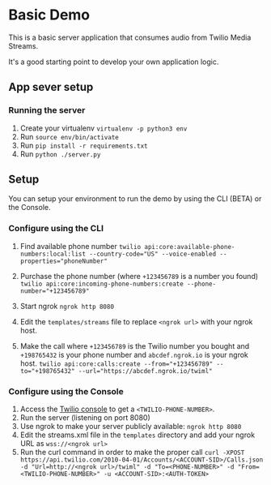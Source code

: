 # Basic Demo

This is a basic server application that consumes audio from Twilio Media Streams.

It's a good starting point to develop your own application logic.

## App sever setup

### Running the server

1. Create your virtualenv `virtualenv -p python3 env`
2. Run `source env/bin/activate`
3. Run `pip install -r requirements.txt`
4. Run `python ./server.py`

## Setup

You can setup your environment to run the demo by using the CLI (BETA) or the Console.

### Configure using the CLI

1. Find available phone number
`twilio api:core:available-phone-numbers:local:list --country-code="US" --voice-enabled --properties="phoneNumber"`

2. Purchase the phone number (where `+123456789` is a number you found)
`twilio api:core:incoming-phone-numbers:create --phone-number="+123456789"`

3. Start ngrok
`ngrok http 8080`

4. Edit the `templates/streams` file to replace `<ngrok url>` with your ngrok host.

5. Make the call where `+123456789` is the Twilio number you bought and `+198765432` is your phone number and `abcdef.ngrok.io` is your ngrok host.
`twilio api:core:calls:create --from="+123456789" --to="+198765432" --url="https://abcdef.ngrok.io/twiml"`

### Configure using the Console

1. Access the [Twilio console](https://www.twilio.com/console/voice/numbers) to get a `<TWILIO-PHONE-NUMBER>`.
2. Run the server (listening on port 8080)
3. Use ngrok to make your server publicly available: `ngrok http 8080`
4. Edit the streams.xml file in the `templates` directory and add your ngrok URL as `wss://<ngrok url>`
5. Run the curl command in order to make the proper call
`curl -XPOST https://api.twilio.com/2010-04-01/Accounts/<ACCOUNT-SID>/Calls.json -d "Url=http://<ngrok url>/twiml" -d "To=<PHONE-NUMBER>" -d "From=<TWILIO-PHONE-NUMBER>" -u <ACCOUNT-SID>:<AUTH-TOKEN>`